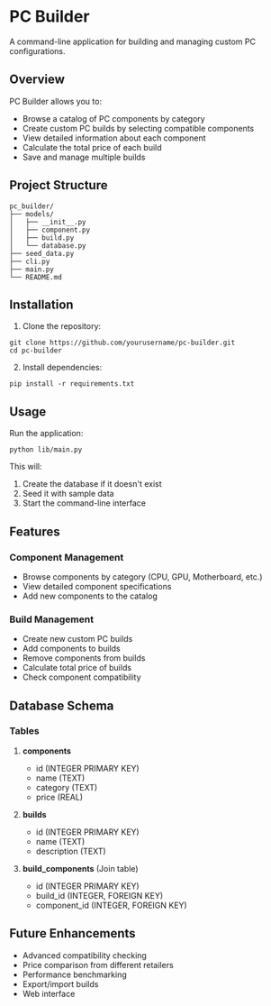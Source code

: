 # PC Builder

A command-line application for building and managing custom PC configurations.

## Overview

PC Builder allows you to:
- Browse a catalog of PC components by category
- Create custom PC builds by selecting compatible components
- View detailed information about each component
- Calculate the total price of each build
- Save and manage multiple builds

## Project Structure

```
pc_builder/
├── models/
│   ├── __init__.py
│   ├── component.py
│   ├── build.py
│   └── database.py
├── seed_data.py
├── cli.py
├── main.py
└── README.md
```

## Installation

1. Clone the repository:
```
git clone https://github.com/yourusername/pc-builder.git
cd pc-builder
```

2. Install dependencies:
```
pip install -r requirements.txt
```

## Usage

Run the application:
```
python lib/main.py
```

This will:
1. Create the database if it doesn't exist
2. Seed it with sample data
3. Start the command-line interface

## Features

### Component Management
- Browse components by category (CPU, GPU, Motherboard, etc.)
- View detailed component specifications
- Add new components to the catalog

### Build Management
- Create new custom PC builds
- Add components to builds
- Remove components from builds
- Calculate total price of builds
- Check component compatibility

## Database Schema

### Tables

1. **components**
   - id (INTEGER PRIMARY KEY)
   - name (TEXT)
   - category (TEXT)
   - price (REAL)

2. **builds**
   - id (INTEGER PRIMARY KEY)
   - name (TEXT)
   - description (TEXT)

3. **build_components** (Join table)
   - id (INTEGER PRIMARY KEY)
   - build_id (INTEGER, FOREIGN KEY)
   - component_id (INTEGER, FOREIGN KEY)

## Future Enhancements

- Advanced compatibility checking
- Price comparison from different retailers
- Performance benchmarking
- Export/import builds
- Web interface